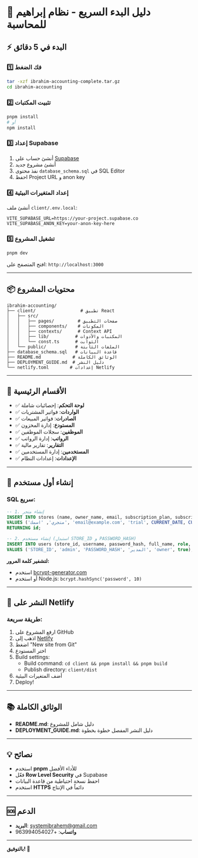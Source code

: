 # 🚀 دليل البدء السريع - نظام إبراهيم للمحاسبة

## ⚡ البدء في 5 دقائق

### 1️⃣ فك الضغط

```bash
tar -xzf ibrahim-accounting-complete.tar.gz
cd ibrahim-accounting
```

### 2️⃣ تثبيت المكتبات

```bash
pnpm install
# أو
npm install
```

### 3️⃣ إعداد Supabase

1. أنشئ حساب على [Supabase](https://supabase.com)
2. أنشئ مشروع جديد
3. نفذ محتوى `database_schema.sql` في SQL Editor
4. احفظ Project URL و anon key

### 4️⃣ إعداد المتغيرات البيئية

أنشئ ملف `client/.env.local`:

```env
VITE_SUPABASE_URL=https://your-project.supabase.co
VITE_SUPABASE_ANON_KEY=your-anon-key-here
```

### 5️⃣ تشغيل المشروع

```bash
pnpm dev
```

افتح المتصفح على: `http://localhost:3000`

---

## 📦 محتويات المشروع

```
ibrahim-accounting/
├── client/                 # تطبيق React
│   ├── src/
│   │   ├── pages/         # صفحات التطبيق
│   │   ├── components/    # المكونات
│   │   ├── contexts/      # Context API
│   │   ├── lib/          # المكتبات والأدوات
│   │   └── const.ts      # الثوابت
│   └── public/           # الملفات الثابتة
├── database_schema.sql   # قاعدة البيانات
├── README.md            # الوثائق الكاملة
├── DEPLOYMENT_GUIDE.md  # دليل النشر
└── netlify.toml        # إعدادات Netlify
```

---

## 🎯 الأقسام الرئيسية

- ✅ **لوحة التحكم**: إحصائيات شاملة
- ✅ **الواردات**: فواتير المشتريات
- ✅ **الصادرات**: فواتير المبيعات
- ✅ **المستودع**: إدارة المخزون
- ✅ **الموظفين**: سجلات الموظفين
- ✅ **الرواتب**: إدارة الرواتب
- ✅ **التقارير**: تقارير مالية
- ✅ **المستخدمين**: إدارة المستخدمين
- ✅ **الإعدادات**: إعدادات النظام

---

## 🔑 إنشاء أول مستخدم

### SQL سريع:

```sql
-- 1. إنشاء متجر
INSERT INTO stores (name, owner_name, email, subscription_plan, subscription_start_date, subscription_end_date, is_active)
VALUES ('متجري', 'اسمك', 'email@example.com', 'trial', CURRENT_DATE, CURRENT_DATE + 30, true)
RETURNING id;

-- 2. إنشاء مستخدم (استبدل STORE_ID و PASSWORD_HASH)
INSERT INTO users (store_id, username, password_hash, full_name, role, is_active)
VALUES ('STORE_ID', 'admin', 'PASSWORD_HASH', 'المدير', 'owner', true);
```

**لتشفير كلمة المرور:**
- استخدم [bcrypt-generator.com](https://bcrypt-generator.com/)
- أو استخدم Node.js: `bcrypt.hashSync('password', 10)`

---

## 🚀 النشر على Netlify

### طريقة سريعة:

1. ارفع المشروع على GitHub
2. اذهب إلى [Netlify](https://netlify.com)
3. اضغط "New site from Git"
4. اختر المستودع
5. Build settings:
   - Build command: `cd client && pnpm install && pnpm build`
   - Publish directory: `client/dist`
6. أضف المتغيرات البيئية
7. Deploy!

---

## 📚 الوثائق الكاملة

- **README.md**: دليل شامل للمشروع
- **DEPLOYMENT_GUIDE.md**: دليل النشر المفصل خطوة بخطوة

---

## 💡 نصائح

- استخدم **pnpm** للأداء الأفضل
- فعّل **Row Level Security** في Supabase
- احفظ نسخة احتياطية من قاعدة البيانات
- استخدم **HTTPS** دائماً في الإنتاج

---

## 🆘 الدعم

- **البريد**: systemibrahem@gmail.com
- **واتساب**: +963994054027

---

**بالتوفيق! 🎉**

